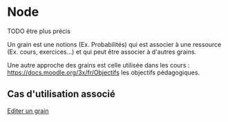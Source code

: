 # Node

TODO être plus précis

Un grain est une notions (Ex. Probabilités) qui est associer à une ressource (Ex. cours, exercices...) et qui peut être associer à d'autres grains.

Une autre approche des grains est celle utilisée dans les cours : https://docs.moodle.org/3x/fr/Objectifs les objectifs pédagogiques.

## Cas d'utilisation associé

[Editer un grain](../casutilisation/createur/editergrain.md)

